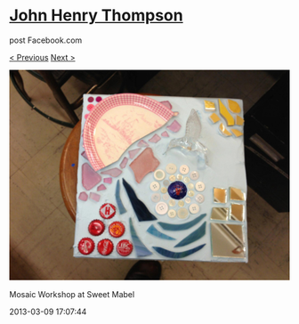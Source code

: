 # [John Henry Thompson](../README.md)
post Facebook.com

[< Previous](2013-03-09-1.md) [Next >](2013-03-09-3.md)

[![](../media/2013-03-09/Mosaic-Workshop-at-Sweet-Mabel-1.jpg)](../README.md)

Mosaic Workshop at Sweet Mabel

2013-03-09 17:07:44